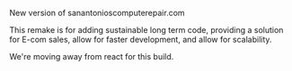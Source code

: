 New version of sanantonioscomputerepair.com

This remake is for adding sustainable long term code,
providing a solution for E-com sales,
allow for faster development, and
allow for scalability.

We're moving away from react for this build.
